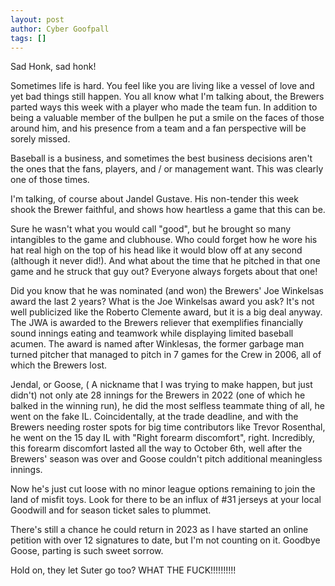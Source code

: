 ```yaml
---
layout: post
author: Cyber Goofpall
tags: []
---
```


Sad Honk, sad honk!

Sometimes life is hard. You feel like you are living like a vessel of love and yet bad things still happen. You all know what I'm talking about, the Brewers parted ways this week with a player who made the team fun. In addition to being a valuable member of the bullpen he put a smile on the faces of those around him, and his presence from a team and a fan perspective will be sorely missed.

Baseball is a business, and sometimes the best business decisions aren't the ones that the fans, players, and / or management want. This was clearly one of those times.

I'm talking, of course about Jandel Gustave. His non-tender this week shook the Brewer faithful, and shows how heartless a game that this can be.

Sure he wasn't what you would call "good", but he brought so many intangibles to the game and clubhouse. Who could forget how he wore his hat real high on the top of his head like it would blow off at any second (although it never did!). And what about the time that he pitched in that one game and he struck that guy out? Everyone always forgets about that one!

Did you know that he was nominated (and won) the Brewers' Joe Winkelsas award the last 2 years? What is the Joe Winkelsas award you ask? It's not well publicized like the Roberto Clemente award, but it is a big deal anyway. The JWA is awarded to the Brewers reliever that exemplifies financially sound innings eating and teamwork while displaying limited baseball acumen. The award is named after Winklesas, the former garbage man turned pitcher that managed to pitch in 7 games for the Crew in 2006, all of which the Brewers lost.

Jendal, or Goose, ( A nickname that I was trying to make happen, but just didn't) not only ate 28 innings for the Brewers in 2022 (one of which he balked in the winning run), he did the most selfless teammate thing of all, he went on the fake IL. Coincidentally, at the trade deadline, and with the Brewers needing roster spots for big time contributors like Trevor Rosenthal, he went on the 15 day IL with "Right forearm discomfort", right. Incredibly, this forearm discomfort lasted all the way to October 6th, well after the Brewers' season was over and Goose couldn't pitch additional meaningless innings.

Now he's just cut loose with no minor league options remaining to join the land of misfit toys. Look for there to be an influx of #31 jerseys at your local Goodwill and for season ticket sales to plummet.

There's still a chance he could return in 2023 as I have started an online petition with over 12 signatures to date, but I'm not counting on it. Goodbye Goose, parting is such sweet sorrow.

Hold on, they let Suter go too? WHAT THE FUCK!!!!!!!!!!